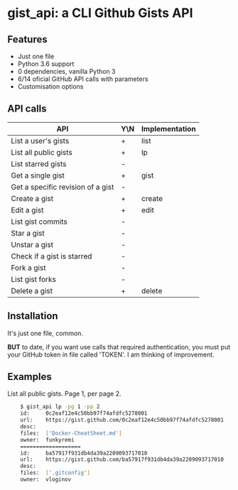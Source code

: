 # gist_api: a CLI Github Gists API


Features
--------

* Just one file
* Python 3.6 support
* 0 dependencies, vanilla Python 3
* 6/14 oficial GitHub API calls with parameters
* Customisation options


API calls
---------

| API                               | Y\N | Implementation |
|-----------------------------------|-----|----------------|
| List a user's gists               | +   | list           |
| List all public gists             | +   | lp             |
| List starred gists                | -   |                |
| Get a single gist                 | +   | gist           |
| Get a specific revision of a gist | -   |                |
| Create a gist                     | +   | create         |
| Edit a gist                       | +   | edit           |
| List gist commits                 | -   |                |
| Star a gist                       | -   |                |
| Unstar a gist                     | -   |                |
| Check if a gist is starred        | -   |                |
| Fork a gist                       | -   |                |
| List gist forks                   | -   |                |
| Delete a gist                     | +   | delete         |


Installation
------------

It's just one file, common.

**BUT** to date, if you want use calls that required authentication, you must put your GitHub token in file called 'TOKEN'.
I am thinking of improvement.


Examples
--------

List all public gists. Page 1, per page 2.
``` bash
    $ gist_api lp -pg 1 -pp 2
    id:     0c2eaf12e4c50bb97f74afdfc5278001
    url:    https://gist.github.com/0c2eaf12e4c50bb97f74afdfc5278001
    desc:
    files:  ['Docker-CheatSheet.md']
    owner:  funkyremi
    ===================
    id:     ba57917f931db4da39a2209093717010
    url:    https://gist.github.com/ba57917f931db4da39a2209093717010
    desc:
    files:  ['.gitconfig']
    owner:  vloginov
```